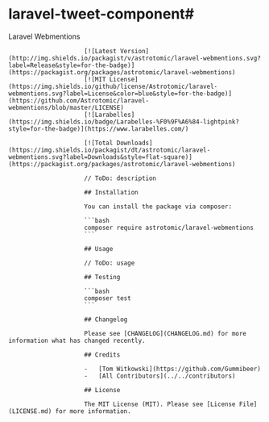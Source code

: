 # laravel-tweet-component# 

Laravel Webmentions
                         
                         [![Latest Version](http://img.shields.io/packagist/v/astrotomic/laravel-webmentions.svg?label=Release&style=for-the-badge)](https://packagist.org/packages/astrotomic/laravel-webmentions)
                         [![MIT License](https://img.shields.io/github/license/Astrotomic/laravel-webmentions.svg?label=License&color=blue&style=for-the-badge)](https://github.com/Astrotomic/laravel-webmentions/blob/master/LICENSE)
                         [![Larabelles](https://img.shields.io/badge/Larabelles-%F0%9F%A6%84-lightpink?style=for-the-badge)](https://www.larabelles.com/)
                         
                         [![Total Downloads](https://img.shields.io/packagist/dt/astrotomic/laravel-webmentions.svg?label=Downloads&style=flat-square)](https://packagist.org/packages/astrotomic/laravel-webmentions)
                         
                         // ToDo: description
                         
                         ## Installation
                         
                         You can install the package via composer:
                         
                         ```bash
                         composer require astrotomic/laravel-webmentions
                         ```
                         
                         ## Usage
                         
                         // ToDo: usage
                         
                         ## Testing
                         
                         ```bash
                         composer test
                         ```
                         
                         ## Changelog
                         
                         Please see [CHANGELOG](CHANGELOG.md) for more information what has changed recently.
                         
                         ## Credits
                         
                         -   [Tom Witkowski](https://github.com/Gummibeer)
                         -   [All Contributors](../../contributors)
                         
                         ## License
                         
                         The MIT License (MIT). Please see [License File](LICENSE.md) for more information.
